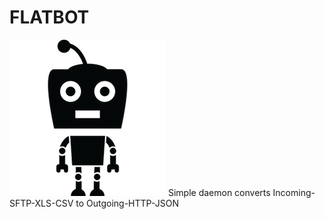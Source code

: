 # FLATBOT
![Alt text](/doc/smallbot.png?raw=true)
Simple daemon converts Incoming-SFTP-XLS-CSV  to  Outgoing-HTTP-JSON
